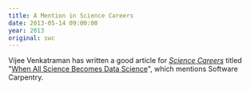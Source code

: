 ```yaml
---
title: A Mention in Science Careers
date: 2013-05-14 09:00:00
year: 2013
original: swc
---
```

<p>Vijee Venkatraman has written a good article for <a href="http://sciencecareers.sciencemag.org/"><cite>Science Careers</cite></a> titled "<a href="http://sciencecareers.sciencemag.org/career_magazine/previous_issues/articles/2013_05_13/caredit.a1300099">When All Science Becomes Data Science</a>", which mentions Software Carpentry.</p>
